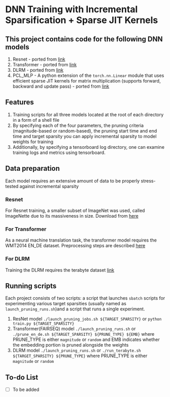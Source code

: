 # DNN Training with Incremental Sparsification + Sparse JIT Kernels

## This project contains code for the following DNN models
1. Resnet - ported from [link](https://pytorch.org/docs/stable/torchvision/models.html)
2. Transformer - ported from [link](https://github.com/pytorch/fairseq)
3. DLRM - ported from [link](https://github.com/facebookresearch/dlrm)
4. PCL_MLP - A python extension of the `torch.nn.Linear` module that uses efficient sparse JIT kernels for matrix multiplication (supports forward, backward and update pass) - ported from [link](https://github.com/hfp/libxsmm/tree/master/samples/deeplearning/sparse_weight_mult)

## Features
1. Training scripts for all three models located at the root of each directory in a form of a shell file
2. By specifying each of the four parameters, the pruning criteria (magnitude-based or random-based), the pruning start time and end time and target sparsity you can apply incremental sparsity to model weights for training
3. Additionally, by specifying a tensorboard log directory, one can examine training logs and metrics using tensorboard.

## Data preparation
Each model requires an extensive amount of data to be properly stress-tested against incremental sparsity
### Resnet
For Resnet training, a smaller subset of ImageNet was used, called ImageNette due to its massiveness in size. Download from [here](https://github.com/fastai/imagenette)
### For Transformer
As a neural machine translation task, the transformer model requires the WMT2014 EN_DE dataset. Preprocessing steps are described [here](https://fairseq.readthedocs.io/en/latest/getting_started.html#data-pre-processing)
### For DLRM
Training the DLRM requires the terabyte dataset [link](https://labs.criteo.com/2013/12/download-terabyte-click-logs/)
## Running scripts
Each project consists of two scripts: a script that launches `sbatch` scripts for experimenting various target sparsities (usually named as `launch_pruning_runs.sh`)and a script that runs a single experiment.
1. ResNet model
`./launch_pruning_jobs.sh ${TARGET_SPARSITY}` or
`python train.py ${TARGET_SPARSITY}`
2.  Transformer(FAIRSEQ) model
`./launch_pruning_runs.sh` or `./prune_en_de.sh ${TARGET_SPARSITY} ${PRUNE_TYPE} ${EMB}`
where PRUNE_TYPE is either `magnitude` or `random` and EMB indicates whether the embedding portion is pruned alongside the weights
3. DLRM model
`./launch_pruning_runs.sh` or `./run_terabyte.sh ${TARGET_SPARSITY} ${PRUNE_TYPE}`
where PRUNE_TYPE is either `magnitude` or `random` 

## To-do List
- [ ] To be added

